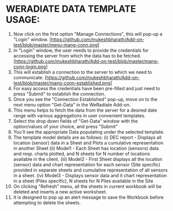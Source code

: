 # WERADIATE DATA TEMPLATE USAGE:
1. Now click on the first option "Manage Connections", this will pop-up a "Login" window. [https://github.com/mukeshbharath/Add-on-test/blob/master/menu-mang-conn.png]
2. In "Login" window, the user needs to provide the credentials for accessing the server from which the data has to be fetched. [https://github.com/mukeshbharath/Add-on-test/blob/master/mang-conn-login.png]
3. This will establish a connection to the server to which we need to communicate. [https://github.com/mukeshbharath/Add-on-test/blob/master/mang-conn-established.png]
4. For easy access the credentials have been pre-filled and just need to press "Submit" to establish the connection.
5. Once you see the "Connection Established" pop-up, move on to the next menu option "Get-Data" in the WeRadiate Add-on.
6. This menu helps to fetch the data from the server for a desired date range with various aggregations in user convenient templates.
7. Select the drop down fields of "Get-Data" window with the option/values of your choice, and press "Submit"
8. You'll see the appropriate Data populating under the selected template.
9. The template model details are as follows:
	(i) DEC report - Displays all location (sensor) data in a Sheet and Plots a cumulative representation in another Sheet
	(ii) Model1 - Each Sheet has location (sensors) data and resp. charts plotted, and N sheets for N number of locations available in the client.
	(iii) Model2 - First Sheet displays all the location (sensor) data and chart representation for each sensor (Site specific) provided in separate sheets and cumulative representation of all sensors in a sheet.
	(iv) Model3 - Displays sensor data and it chart representation in a sheet (Piles specific), N sheets for N Piles available in the Site
10. On clicking "Refresh" menu, all the sheets in current workbook will be deleted and inserts a new active worksheet.
11. It is designed to pop up an alert message to save the Workbook before attempting to delete the sheets.
